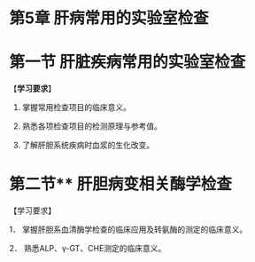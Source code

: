 # 第5章 肝病常用的实验室检查

# 第一节 肝脏疾病常用的实验室检查

【**学习要求**】

1. 掌握常用检查项目的临床意义。

2. 熟悉各项检查项目的检测原理与参考值。 

3. 了解肝胆系统疾病时血浆的生化改变。

# 第二节** **肝胆病变相关酶学检查**

【学习要求】

1． 掌握肝胆系血清酶学检查的临床应用及转氨酶的测定的临床意义。

2． 熟悉ALP、γ-GT、CHE测定的临床意义。